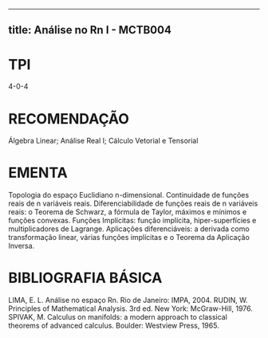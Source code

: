 
---
title: Análise no Rn I - MCTB004 
---

# TPI

4-0-4

# RECOMENDAÇÃO

Álgebra Linear; Análise Real I; Cálculo Vetorial e Tensorial

# EMENTA

Topologia do espaço Euclidiano n-dimensional. Continuidade de funções reais de n variáveis reais. Diferenciabilidade de funções reais de n variáveis reais: o Teorema de Schwarz, a fórmula de Taylor, máximos e mínimos e funções convexas. Funções Implícitas: função implícita, hiper-superfícies e multiplicadores de Lagrange. Aplicações diferenciáveis: a derivada como transformação linear, várias funções implícitas e o Teorema da Aplicação Inversa.

# BIBLIOGRAFIA BÁSICA

LIMA, E. L. Análise no espaço Rn. Rio de Janeiro: IMPA, 2004.
RUDIN, W. Principles of Mathematical Analysis. 3rd ed. New York: McGraw-Hill, 1976.
SPIVAK, M. Calculus on manifolds: a modern approach to classical theorems of advanced calculus. Boulder: Westview Press, 1965.
        